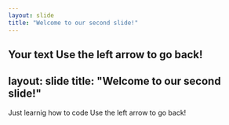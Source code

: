 ```yaml
---
layout: slide
title: "Welcome to our second slide!"
---
```

Your text
Use the left arrow to go back!
---
layout: slide
title: "Welcome to our second slide!"
---
Just learnig how to code
Use the left arrow to go back!
